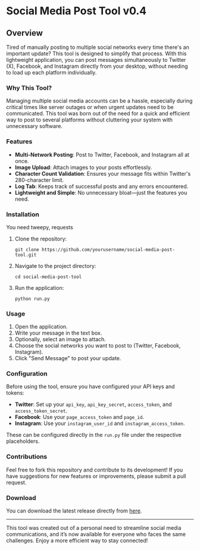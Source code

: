 
# Social Media Post Tool v0.4

## Overview
Tired of manually posting to multiple social networks every time there's an important update? This tool is designed to simplify that process. With this lightweight application, you can post messages simultaneously to Twitter (X), Facebook, and Instagram directly from your desktop, without needing to load up each platform individually.

### Why This Tool?
Managing multiple social media accounts can be a hassle, especially during critical times like server outages or when urgent updates need to be communicated. This tool was born out of the need for a quick and efficient way to post to several platforms without cluttering your system with unnecessary software.

### Features
- **Multi-Network Posting**: Post to Twitter, Facebook, and Instagram all at once.
- **Image Upload**: Attach images to your posts effortlessly.
- **Character Count Validation**: Ensures your message fits within Twitter's 280-character limit.
- **Log Tab**: Keeps track of successful posts and any errors encountered.
- **Lightweight and Simple**: No unnecessary bloat—just the features you need.

### Installation
You need tweepy, requests
1. Clone the repository:
   ```
   git clone https://github.com/yourusername/social-media-post-tool.git
   ```
2. Navigate to the project directory:
   ```
   cd social-media-post-tool
   ```
3. Run the application:
   ```
   python run.py
   ```

### Usage
1. Open the application.
2. Write your message in the text box.
3. Optionally, select an image to attach.
4. Choose the social networks you want to post to (Twitter, Facebook, Instagram).
5. Click "Send Message" to post your update.

### Configuration
Before using the tool, ensure you have configured your API keys and tokens:
- **Twitter**: Set up your `api_key`, `api_key_secret`, `access_token`, and `access_token_secret`.
- **Facebook**: Use your `page_access_token` and `page_id`.
- **Instagram**: Use your `instagram_user_id` and `instagram_access_token`.

These can be configured directly in the `run.py` file under the respective placeholders.

### Contributions
Feel free to fork this repository and contribute to its development! If you have suggestions for new features or improvements, please submit a pull request.

### Download
You can download the latest release directly from [here](https://github.com/yourusername/social-media-post-tool/releases).

---

This tool was created out of a personal need to streamline social media communications, and it’s now available for everyone who faces the same challenges. Enjoy a more efficient way to stay connected!
